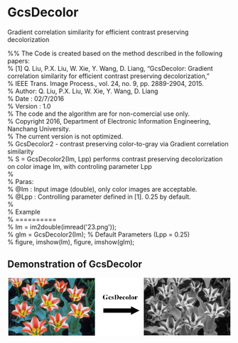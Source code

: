 # GcsDecolor  
Gradient correlation similarity for efficient contrast preserving decolorization  
 
%% The Code is created based on the method described in the following papers:  
% [1] Q. Liu, P.X. Liu, W. Xie, Y. Wang, D. Liang, “GcsDecolor: Gradient correlation similarity for efficient contrast preserving decolorization,”  
% IEEE Trans. Image Process., vol. 24, no. 9, pp. 2889-2904, 2015.  
% Author: Q. Liu, P.X. Liu, W. Xie, Y. Wang, D. Liang    
% Date : 02/7/2016  
% Version : 1.0  
% The code and the algorithm are for non-comercial use only.  
% Copyright 2016, Department of Electronic Information Engineering, Nanchang University.  
% The current version is not optimized.  
% GcsDecolor2 - contrast preserving color-to-gray via Gradient correlation similarity   
% S = GcsDecolor2(Im, Lpp) performs contrast preserving decolorization on color image Im, with controling parameter Lpp    
%   
% Paras:    
% @Im : Input image (double), only color images are acceptable.    
% @Lpp : Controlling parameter defined in [1]. 0.25 by default.    
%    
% Example    
% ==========    
% Im = im2double(imread('23.png'));    
% gIm = GcsDecolor2(Im); % Default Parameters (Lpp = 0.25)   
% figure, imshow(Im), figure, imshow(gIm);    
  
## Demonstration of GcsDecolor  
![](./figs/DemonstrationGcs.png)     
